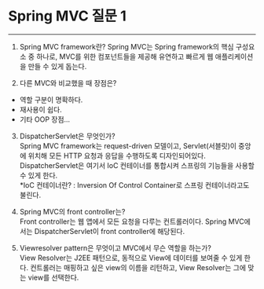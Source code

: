 # Spring MVC 질문 1         
-----------------       
1. Spring MVC framework란?
Spring MVC는 Spring framework의 핵심 구성요소 중 하나로, MVC를 위한 컴포넌트들을 제공해 유연하고 빠르게 웹 애플리케이션을 만들 수 있게 돕는다. 

2. 다른 MVC와 비교했을 때 장점은?    
* 역할 구분이 명확하다.   
* 재사용이 쉽다.      
* 기타 OOP 장점...     

3. DispatcherServlet은 무엇인가?       
Spring MVC framework는 request-driven 모델이고, Servlet(서블릿)이 중앙에 위치해 모든 HTTP 요청과 응답을 수행하도록 디자인되어있다. DispatcherServlet은 여기서 IoC 컨테이너를 통합시켜 스프링의 기능들을 사용할 수 있게 한다.    
*IoC 컨테이너란? : Inversion Of Control Container로 스프링 컨테이너라고도 불린다. 
          
4. Spring MVC의 front controller는?      
Front controller는 웹 앱에서 모든 요청을 다루는 컨트롤러이다. Spring MVC에서는 DispatcherServlet이 front controller에 해당된다.       
           
5. Viewresolver pattern은 무엇이고 MVC에서 무슨 역할을 하는가?      
View Resolver는 J2EE 패턴으로, 동적으로 View에 데이터를 보여줄 수 있게 한다. 컨트롤러는 매핑하고 싶은 view의 이름을 리턴하고, View Resolver는 그에 맞는 view를 선택한다.   
   

